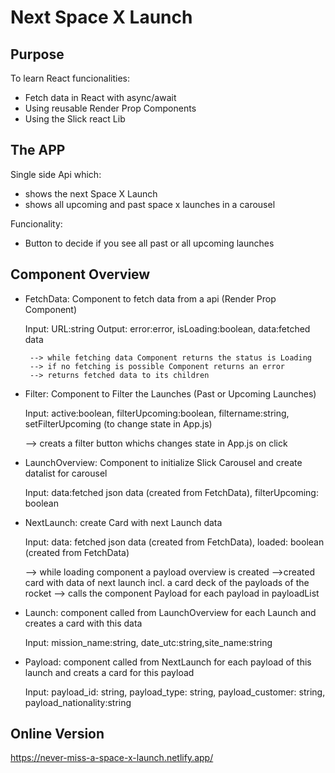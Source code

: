 # Next Space X Launch

## Purpose

To learn React funcionalities:
- Fetch data in React with async/await
- Using reusable Render Prop Components
- Using the Slick react Lib

## The APP

Single side Api which:
- shows the next Space X Launch
- shows all upcoming and past space x launches in a carousel

Funcionality:
- Button to decide if you see all past or all upcoming launches

## Component Overview

- FetchData: Component to fetch data from a api (Render Prop Component)

	Input: URL:string
	Output: error:error, isLoading:boolean, data:fetched data

       --> while fetching data Component returns the status is Loading
       --> if no fetching is possible Component returns an error  
       --> returns fetched data to its children

- Filter: Component to Filter the Launches (Past or Upcoming Launches)

	Input: active:boolean, filterUpcoming:boolean, filtername:string, setFilterUpcoming (to change state in App.js)
	
	--> creats a filter button whichs changes state in App.js on click

- LaunchOverview: Component to initialize Slick Carousel and create datalist for carousel

	Input: data:fetched json data (created from FetchData), filterUpcoming: boolean 

- NextLaunch: create Card with next Launch data

	Input: data: fetched json data (created from FetchData), loaded: boolean (created from FetchData)

	--> while loading component a payload overview is created
	-->created card with data of next launch incl. a card deck of the payloads of the rocket
	--> calls the component Payload for each payload in payloadList 

- Launch: component called from LaunchOverview for each Launch and creates a card with this data

	Input: mission_name:string, date_utc:string,site_name:string

	
- Payload: component called from NextLaunch for each payload of this launch and creats a card for this payload

	Input: payload_id: string, payload_type: string, payload_customer: string, payload_nationality:string


## Online Version

https://never-miss-a-space-x-launch.netlify.app/